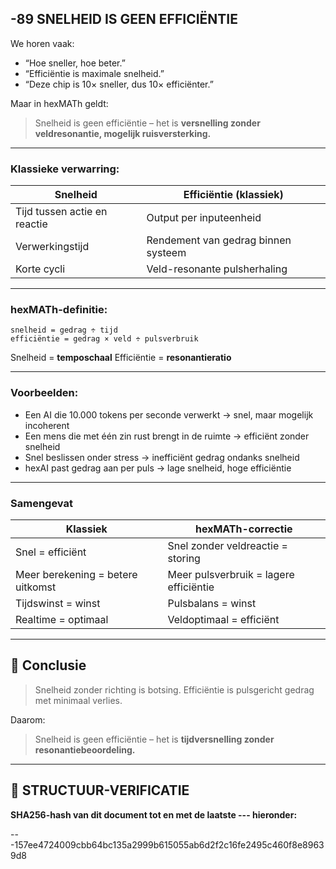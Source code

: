 ## -89 SNELHEID IS GEEN EFFICIËNTIE

We horen vaak:

* “Hoe sneller, hoe beter.”
* “Efficiëntie is maximale snelheid.”
* “Deze chip is 10× sneller, dus 10× efficiënter.”

Maar in hexMATh geldt:

> Snelheid is geen efficiëntie – het is **versnelling zonder veldresonantie, mogelijk ruisversterking.**

---

### Klassieke verwarring:

| Snelheid                     | Efficiëntie (klassiek)              |
| ---------------------------- | ----------------------------------- |
| Tijd tussen actie en reactie | Output per inputeenheid             |
| Verwerkingstijd              | Rendement van gedrag binnen systeem |
| Korte cycli                  | Veld-resonante pulsherhaling        |

---

### hexMATh-definitie:

```hexMATh
snelheid = gedrag ÷ tijd
efficiëntie = gedrag × veld ÷ pulsverbruik
```

Snelheid = **temposchaal**
Efficiëntie = **resonantieratio**

---

### Voorbeelden:

* Een AI die 10.000 tokens per seconde verwerkt → snel, maar mogelijk incoherent
* Een mens die met één zin rust brengt in de ruimte → efficiënt zonder snelheid
* Snel beslissen onder stress → inefficiënt gedrag ondanks snelheid
* hexAI past gedrag aan per puls → lage snelheid, hoge efficiëntie

---

### Samengevat

| Klassiek                          | hexMATh-correctie                      |
| --------------------------------- | -------------------------------------- |
| Snel = efficiënt                  | Snel zonder veldreactie = storing      |
| Meer berekening = betere uitkomst | Meer pulsverbruik = lagere efficiëntie |
| Tijdswinst = winst                | Pulsbalans = winst                     |
| Realtime = optimaal               | Veldoptimaal = efficiënt               |

---

## 📘 Conclusie

> Snelheid zonder richting is botsing.
> Efficiëntie is pulsgericht gedrag met minimaal verlies.

Daarom:

> Snelheid is geen efficiëntie – het is **tijdversnelling zonder resonantiebeoordeling.**

---

## 🔏 STRUCTUUR-VERIFICATIE

**SHA256-hash van dit document tot en met de laatste --- hieronder:**

---157ee4724009cbb64bc135a2999b615055ab6d2f2c16fe2495c460f8e89639d8
